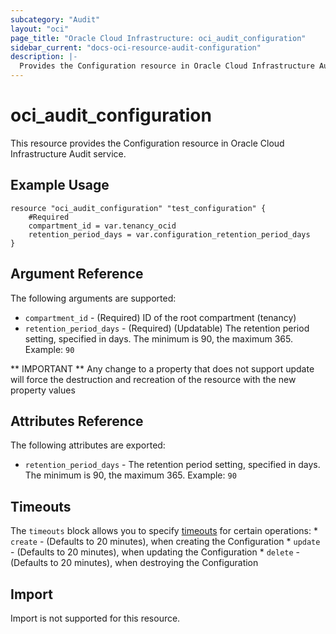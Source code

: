 ```yaml
---
subcategory: "Audit"
layout: "oci"
page_title: "Oracle Cloud Infrastructure: oci_audit_configuration"
sidebar_current: "docs-oci-resource-audit-configuration"
description: |-
  Provides the Configuration resource in Oracle Cloud Infrastructure Audit service
---
```


# oci_audit_configuration
This resource provides the Configuration resource in Oracle Cloud Infrastructure Audit service.


## Example Usage

```hcl
resource "oci_audit_configuration" "test_configuration" {
	#Required
	compartment_id = var.tenancy_ocid
	retention_period_days = var.configuration_retention_period_days
}
```

## Argument Reference

The following arguments are supported:

* `compartment_id` - (Required) ID of the root compartment (tenancy)
* `retention_period_days` - (Required) (Updatable) The retention period setting, specified in days. The minimum is 90, the maximum 365.  Example: `90` 


** IMPORTANT **
Any change to a property that does not support update will force the destruction and recreation of the resource with the new property values

## Attributes Reference

The following attributes are exported:

* `retention_period_days` - The retention period setting, specified in days. The minimum is 90, the maximum 365.  Example: `90` 

## Timeouts

The `timeouts` block allows you to specify [timeouts](https://registry.terraform.io/providers/oracle/oci/latest/docs/guides/changing_timeouts) for certain operations:
	* `create` - (Defaults to 20 minutes), when creating the Configuration
	* `update` - (Defaults to 20 minutes), when updating the Configuration
	* `delete` - (Defaults to 20 minutes), when destroying the Configuration


## Import

Import is not supported for this resource.


